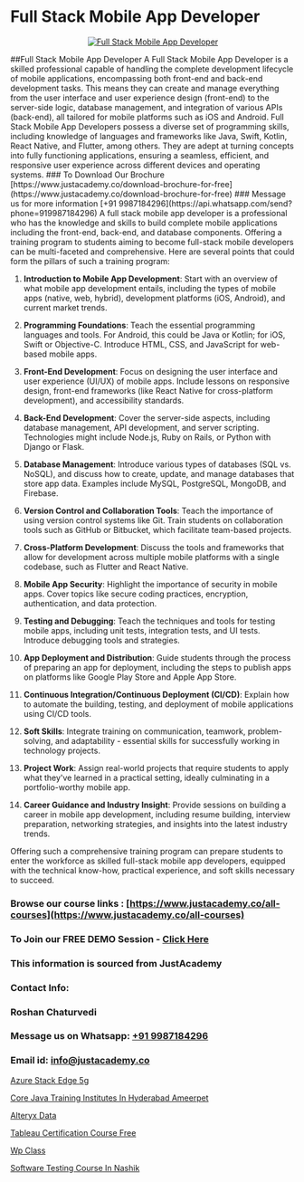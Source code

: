 # Full Stack Mobile App Developer

<p align="center">
  <a href="https://justacademy.co/program-detail/full-stack-web-development">
    <img src="https://justacademy.co/storage2/program_images/1704700371.webp" alt="Full Stack Mobile App Developer">
  </a>
</p>
##Full Stack Mobile App Developer
A Full Stack Mobile App Developer is a skilled professional capable of handling the complete development lifecycle of mobile applications, encompassing both front-end and back-end development tasks. This means they can create and manage everything from the user interface and user experience design (front-end) to the server-side logic, database management, and integration of various APIs (back-end), all tailored for mobile platforms such as iOS and Android. Full Stack Mobile App Developers possess a diverse set of programming skills, including knowledge of languages and frameworks like Java, Swift, Kotlin, React Native, and Flutter, among others. They are adept at turning concepts into fully functioning applications, ensuring a seamless, efficient, and responsive user experience across different devices and operating systems.
### To Download Our Brochure [https://www.justacademy.co/download-brochure-for-free](https://www.justacademy.co/download-brochure-for-free)
### Message us for more information [+91 9987184296](https://api.whatsapp.com/send?phone=919987184296)
A full stack mobile app developer is a professional who has the knowledge and skills to build complete mobile applications including the front-end, back-end, and database components. Offering a training program to students aiming to become full-stack mobile developers can be multi-faceted and comprehensive. Here are several points that could form the pillars of such a training program:

1) **Introduction to Mobile App Development**: Start with an overview of what mobile app development entails, including the types of mobile apps (native, web, hybrid), development platforms (iOS, Android), and current market trends.

2) **Programming Foundations**: Teach the essential programming languages and tools. For Android, this could be Java or Kotlin; for iOS, Swift or Objective-C. Introduce HTML, CSS, and JavaScript for web-based mobile apps.

3) **Front-End Development**: Focus on designing the user interface and user experience (UI/UX) of mobile apps. Include lessons on responsive design, front-end frameworks (like React Native for cross-platform development), and accessibility standards.

4) **Back-End Development**: Cover the server-side aspects, including database management, API development, and server scripting. Technologies might include Node.js, Ruby on Rails, or Python with Django or Flask.

5) **Database Management**: Introduce various types of databases (SQL vs. NoSQL), and discuss how to create, update, and manage databases that store app data. Examples include MySQL, PostgreSQL, MongoDB, and Firebase.

6) **Version Control and Collaboration Tools**: Teach the importance of using version control systems like Git. Train students on collaboration tools such as GitHub or Bitbucket, which facilitate team-based projects.

7) **Cross-Platform Development**: Discuss the tools and frameworks that allow for development across multiple mobile platforms with a single codebase, such as Flutter and React Native.

8) **Mobile App Security**: Highlight the importance of security in mobile apps. Cover topics like secure coding practices, encryption, authentication, and data protection.

9) **Testing and Debugging**: Teach the techniques and tools for testing mobile apps, including unit tests, integration tests, and UI tests. Introduce debugging tools and strategies.

10) **App Deployment and Distribution**: Guide students through the process of preparing an app for deployment, including the steps to publish apps on platforms like Google Play Store and Apple App Store.

11) **Continuous Integration/Continuous Deployment (CI/CD)**: Explain how to automate the building, testing, and deployment of mobile applications using CI/CD tools.

12) **Soft Skills**: Integrate training on communication, teamwork, problem-solving, and adaptability - essential skills for successfully working in technology projects.

13) **Project Work**: Assign real-world projects that require students to apply what they've learned in a practical setting, ideally culminating in a portfolio-worthy mobile app.

14) **Career Guidance and Industry Insight**: Provide sessions on building a career in mobile app development, including resume building, interview preparation, networking strategies, and insights into the latest industry trends.

Offering such a comprehensive training program can prepare students to enter the workforce as skilled full-stack mobile app developers, equipped with the technical know-how, practical experience, and soft skills necessary to succeed.

### Browse our course links : [https://www.justacademy.co/all-courses](https://www.justacademy.co/all-courses) 
### To Join our FREE DEMO Session - [Click Here](https://www.justacademy.co/register-for-course-demo)


### This information is sourced from JustAcademy
### Contact Info:
### Roshan Chaturvedi
### Message us on Whatsapp: [+91 9987184296](https://api.whatsapp.com/send?phone=919987184296)
### Email id: [info@justacademy.co](mailto:info@justacademy.co)
                
[Azure Stack Edge 5g](https://www.linkedin.com/pulse/azure-stack-edge-5g-justacademy-thane-mdnpc?trackingId=oNHE8Wi07Vmyh26xb2IN2Q%3D%3D&lipi=urn%3Ali%3Apage%3Ad_flagship3_company_admin%3BzlEMqIgRRsubBoA3fmTvjQ%3D%3D)

[Core Java Training Institutes In Hyderabad Ameerpet](https://www.linkedin.com/pulse/core-java-training-institutes-hyderabad-ameerpet-gcgie?trackingId=uFSRTjzZzb19oJ8SCcqKQA%3D%3D&lipi=urn%3Ali%3Apage%3Ad_flagship3_company_admin%3B84%2Br3TF5Sai5zePv40hxgg%3D%3D)

[Alteryx Data](https://medium.com/@abhidnya.1068/alteryx-data-4c9ef9748136)

[Tableau Certification Course Free](https://medium.com/@akanshapatil/tableau-certification-course-free-5157425b7330)

[Wp Class](https://justacademyin.github.io/justacademy/wp-class)

[Software Testing Course In Nashik](https://justacademyin.github.io/justacademy/software-testing-course-in-nashik)


